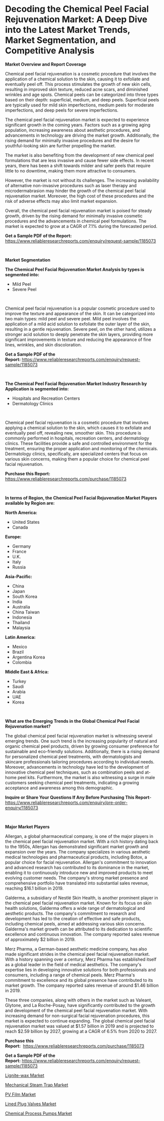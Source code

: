 <p><h1>Decoding the Chemical Peel Facial Rejuvenation Market: A Deep Dive into the Latest Market Trends, Market Segmentation, and Competitive Analysis</h1></p><p><strong>Market Overview and Report Coverage</strong></p>
<p><p>Chemical peel facial rejuvenation is a cosmetic procedure that involves the application of a chemical solution to the skin, causing it to exfoliate and eventually peel off. This process stimulates the growth of new skin cells, resulting in improved skin texture, reduced acne scars, and diminished wrinkles and age spots. Chemical peels can be categorized into three types based on their depth: superficial, medium, and deep peels. Superficial peels are typically used for mild skin imperfections, medium peels for moderate imperfections, and deep peels for severe imperfections.</p><p>The chemical peel facial rejuvenation market is expected to experience significant growth in the coming years. Factors such as a growing aging population, increasing awareness about aesthetic procedures, and advancements in technology are driving the market growth. Additionally, the rising demand for minimally invasive procedures and the desire for youthful-looking skin are further propelling the market.</p><p>The market is also benefiting from the development of new chemical peel formulations that are less invasive and cause fewer side effects. In recent years, there has been a shift towards milder and safer peels that require little to no downtime, making them more attractive to consumers.</p><p>However, the market is not without its challenges. The increasing availability of alternative non-invasive procedures such as laser therapy and microdermabrasion may hinder the growth of the chemical peel facial rejuvenation market. Moreover, the high cost of these procedures and the risk of adverse effects may also limit market expansion.</p><p>Overall, the chemical peel facial rejuvenation market is poised for steady growth, driven by the rising demand for minimally invasive cosmetic procedures and the advancements in chemical peel formulations. The market is expected to grow at a CAGR of 7.1% during the forecasted period.</p></p>
<p><strong>Get a Sample PDF of the Report:</strong> <a href="https://www.reliableresearchreports.com/enquiry/request-sample/1185073">https://www.reliableresearchreports.com/enquiry/request-sample/1185073</a></p>
<p>&nbsp;</p>
<p><strong>Market Segmentation</strong></p>
<p><strong>The Chemical Peel Facial Rejuvenation Market Analysis by types is segmented into:</strong></p>
<p><ul><li>Mild Peel</li><li>Severe Peel</li></ul></p>
<p>&nbsp;</p>
<p><p>Chemical peel facial rejuvenation is a popular cosmetic procedure used to improve the texture and appearance of the skin. It can be categorized into two main types: mild peel and severe peel. Mild peel involves the application of a mild acid solution to exfoliate the outer layer of the skin, resulting in a gentle rejuvenation. Severe peel, on the other hand, utilizes a stronger acid solution to deeply penetrate the skin layers, providing more significant improvements in texture and reducing the appearance of fine lines, wrinkles, and skin discoloration.</p></p>
<p><strong>Get a Sample PDF of the Report:</strong>&nbsp;<a href="https://www.reliableresearchreports.com/enquiry/request-sample/1185073">https://www.reliableresearchreports.com/enquiry/request-sample/1185073</a></p>
<p>&nbsp;</p>
<p><strong>The Chemical Peel Facial Rejuvenation Market Industry Research by Application is segmented into:</strong></p>
<p><ul><li>Hospitals and Recreation Centers</li><li>Dermatology Clinics</li></ul></p>
<p>&nbsp;</p>
<p><p>Chemical peel facial rejuvenation is a cosmetic procedure that involves applying a chemical solution to the skin, which causes it to exfoliate and eventually peel off, revealing new, smoother skin. This procedure is commonly performed in hospitals, recreation centers, and dermatology clinics. These facilities provide a safe and controlled environment for the treatment, ensuring the proper application and monitoring of the chemicals. Dermatology clinics, specifically, are specialized centers that focus on various skin concerns, making them a popular choice for chemical peel facial rejuvenation.</p></p>
<p><strong>Purchase this Report:</strong>&nbsp; <a href="https://www.reliableresearchreports.com/purchase/1185073">https://www.reliableresearchreports.com/purchase/1185073</a></p>
<p>&nbsp;</p>
<p><strong>In terms of Region, the Chemical Peel Facial Rejuvenation Market Players available by Region are:</strong></p>
<p>
    <p> <strong> North America: </strong>
        <ul>
            <li>United States</li>
            <li>Canada</li>
        </ul>
        </p> 
    <p> <strong> Europe: </strong>
        <ul>
            <li>Germany</li>
            <li>France</li>
            <li>U.K.</li>
            <li>Italy</li>
            <li>Russia</li>
        </ul>
        </p> 
    <p> <strong> Asia-Pacific: </strong>
        <ul>
            <li>China</li>
            <li>Japan</li>
            <li>South Korea</li>
            <li>India</li>
            <li>Australia</li>
            <li>China Taiwan</li>
            <li>Indonesia</li>
            <li>Thailand</li>
            <li>Malaysia</li>
        </ul>
        </p> 
    <p> <strong> Latin America: </strong>
        <ul>
            <li>Mexico</li>
            <li>Brazil</li>
            <li>Argentina Korea</li>
            <li>Colombia</li>
        </ul>
        </p> 
    <p> <strong> Middle East & Africa: </strong>
        <ul>
            <li>Turkey</li>
            <li>Saudi</li>
            <li>Arabia</li>
            <li>UAE</li>
            <li>Korea</li>
        </ul>
    </p>
    </p>
<p>&nbsp;</p>
<p><strong>What are the Emerging Trends in the Global Chemical Peel Facial Rejuvenation market?</strong></p>
<p><p>The global chemical peel facial rejuvenation market is witnessing several emerging trends. One such trend is the increasing popularity of natural and organic chemical peel products, driven by growing consumer preference for sustainable and eco-friendly solutions. Additionally, there is a rising demand for personalized chemical peel treatments, with dermatologists and skincare professionals tailoring procedures according to individual needs. Moreover, advancements in technology have led to the development of innovative chemical peel techniques, such as combination peels and at-home peel kits. Furthermore, the market is also witnessing a surge in male customers seeking chemical peel treatments, indicating a growing acceptance and awareness among this demographic.</p></p>
<p><strong>Inquire or Share Your Questions If Any Before Purchasing This Report</strong>- <a href="https://www.reliableresearchreports.com/enquiry/pre-order-enquiry/1185073">https://www.reliableresearchreports.com/enquiry/pre-order-enquiry/1185073</a></p>
<p>&nbsp;</p>
<p><strong>Major Market Players</strong></p>
<p><p>Allergan, a global pharmaceutical company, is one of the major players in the chemical peel facial rejuvenation market. With a rich history dating back to the 1950s, Allergan has demonstrated significant market growth and expansion over the years. The company specializes in various aesthetic medical technologies and pharmaceutical products, including Botox, a popular choice for facial rejuvenation. Allergan's commitment to innovation and advanced research has contributed to its dominance in the market, enabling it to continuously introduce new and improved products to meet evolving customer needs. The company's strong market presence and comprehensive portfolio have translated into substantial sales revenue, reaching $16.1 billion in 2019.</p><p>Galderma, a subsidiary of Nestlé Skin Health, is another prominent player in the chemical peel facial rejuvenation market. Known for its focus on skin health solutions, Galderma offers a wide range of dermatological and aesthetic products. The company's commitment to research and development has led to the creation of effective and safe products, including chemical peels, aimed at addressing various skin concerns. Galderma's market growth can be attributed to its dedication to scientific excellence and continuous innovation. The company reported sales revenue of approximately $2 billion in 2019.</p><p>Merz Pharma, a German-based aesthetic medicine company, has also made significant strides in the chemical peel facial rejuvenation market. With a history spanning over a century, Merz Pharma has established itself as a global leader in the field of medical aesthetics. The company's expertise lies in developing innovative solutions for both professionals and consumers, including a range of chemical peels. Merz Pharma's commitment to excellence and its global presence have contributed to its market growth. The company reported sales revenue of around $1.46 billion in 2019.</p><p>These three companies, along with others in the market such as Valeant, Glytone, and La Roche-Posay, have significantly contributed to the growth and development of the chemical peel facial rejuvenation market. With increasing demand for non-surgical facial rejuvenation procedures, this market is expected to continue expanding. The global chemical peel facial rejuvenation market was valued at $1.57 billion in 2019 and is projected to reach $2.59 billion by 2027, growing at a CAGR of 6.5% from 2020 to 2027.</p></p>
<p><strong>Purchase this Report:</strong>&nbsp;&nbsp;<a href="https://www.reliableresearchreports.com/purchase/1185073">https://www.reliableresearchreports.com/purchase/1185073</a></p>
<p></p>
<p><strong>Get a Sample PDF of the Report:</strong>&nbsp;<a href="https://www.reliableresearchreports.com/enquiry/request-sample/1185073">https://www.reliableresearchreports.com/enquiry/request-sample/1185073</a></p>
<p><p><a href="https://github.com/aliciawhite5576/Market-Research-Report-List-1/blob/main/lignite-wax-market.md">Lignite-wax Market</a></p><p><a href="https://medium.com/@marlonblick/mechanical-steam-trap-market-outlook-industry-overview-and-forecast-2023-to-2030-6042c7a7b010">Mechanical Steam Trap Market</a></p><p><a href="https://github.com/provorikovar/Market-Research-Report-List-1/blob/main/pv-film-market.md">PV Film Market</a></p><p><a href="https://medium.com/@yvettelesch/decoding-lined-plug-valves-market-metrics-market-share-trends-and-growth-patterns-136746bb563e">Lined Plug Valves Market</a></p><p><a href="https://medium.com/@aliciahaley1989/chemical-process-pumps-market-research-report-its-history-and-forecast-2023-to-2030-a70482bb2f21">Chemical Process Pumps Market</a></p></p>